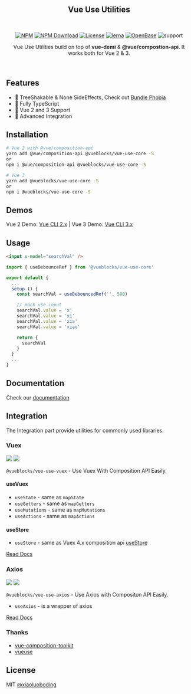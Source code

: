 <!-- <a href="https://github.com/vueblocks/vue-use-utilities">
    <img src="./docs/_media/icon.svg" width="152">
</a> -->
<h2 align="center">Vue Use Utilities</h2>
<br>
<div align="center">
    
[![NPM][npmBadge]][npmUrl]
[![NPM Download][npmDtBadge]][npmDtUrl]
[![License][licenseBadge]][licenseUrl]
[![lerna][lernaBadge]][lernaUrl]
[![OpenBase][openbaseBadge]][openbaseUrl]
![support][supportBadge]

</div>

<p align="center">
  Vue Use Utilities build on top of <strong>vue-demi</strong> & <strong>@vue/compostion-api</strong>. It works both for Vue 2 & 3.
</p>
<br>

[npmBadge]:https://img.shields.io/npm/v/@vueblocks/vue-use-core.svg?maxAge=2592000
[npmUrl]:https://www.npmjs.com/package/@vueblocks/vue-use-core

[npmDtBadge]:https://img.shields.io/npm/dt/@vueblocks/vue-use-core.svg
[npmDtUrl]:https://www.npmjs.com/package/@vueblocks/vue-use-core

[licenseBadge]:https://img.shields.io/badge/license-MIT-blue.svg
[licenseUrl]:https://raw.githubusercontent.com/vueblocks/vue-use-utilities/master/LICENSE

[openbaseBadge]:https://badges.openbase.io/js/rating/@vueblocks/vue-use-vuex.svg
[openbaseUrl]:https://openbase.io/js/@vueblocks/vue-use-vuex?utm_source=embedded&utm_medium=badge&utm_campaign=rate-badge

[supportBadge]:https://img.shields.io/badge/support-2%263-%234FC08D?style=flat&logo=Vue.js

[lernaBadge]:https://img.shields.io/badge/maintained%20with-lerna-cc00ff.svg
[lernaUrl]:https://lerna.js.org/
</p>

## Features

* 🌳 TreeShakable & None SideEffects, Check out [Bundle Phobia](https://bundlephobia.com/result?p=@vueblocks/vue-use-core)
* 💪 Fully TypeScript
* 🤟 Vue 2 and 3 Support
* 🧩 Advanced Integration

## Installation

```bash
# Vue 2 with @vue/composition-api
yarn add @vue/composition-api @vueblocks/vue-use-core -S
or
npm i @vue/composition-api @vueblocks/vue-use-core -S

# Vue 3
yarn add @vueblocks/vue-use-core -S
or
npm i @vueblocks/vue-use-core -S
```

## Demos

Vue 2 Demo: [Vue CLI 2.x](./examples/vue2-demo/README.md)  |  Vue 3 Demo: [Vue CLI 3.x](./examples/vue3-demo/README.md)

## Usage

```html
<input v-model="searchVal" />
```

```js
import { useDebounceRef } from '@vueblocks/vue-use-core'

export default {
  ...
  setup () {
    const searchVal = useDebouncedRef('', 500)

    // mock use input
    searchVal.value = 'x'
    searchVal.value = 'xi'
    searchVal.value = 'xia'
    searchVal.value = 'xiao'

    return {
      searchVal
    }
  }
  ...
}
```

## Documentation

Check our [documentation](https://vue-use-utilities.vercel.app/)

## Integration

The Integration part provide utilities for commonly used libraries.

### Vuex

<a href="https://www.npmjs.com/package/@vueblocks/vue-use-vuex"><img src="https://img.shields.io/npm/v/@vueblocks/vue-use-vuex.svg?maxAge=2592000"></a>
<a href="https://www.npmjs.com/package/@vueblocks/vue-use-vuex"><img src="https://img.shields.io/npm/dt/@vueblocks/vue-use-vuex.svg"></a>

`@vueblocks/vue-use-vuex` - Use Vuex With Composition API Easily.

#### useVuex

* `useState` - same as `mapState`
* `useGetters` - same as `mapGetters`
* `useMutations` - same as `mapMutations`
* `useActions` - same as `mapActions`

#### useStore

* `useStore` - same as Vuex 4.x composition api [useStore](https://next.vuex.vuejs.org/guide/composition-api.html)

[Read Docs](./packages/vuex/README.md)

### Axios

<a href="https://www.npmjs.com/package/@vueblocks/vue-use-axios"><img src="https://img.shields.io/npm/v/@vueblocks/vue-use-axios.svg?maxAge=2592000"></a>
<a href="https://www.npmjs.com/package/@vueblocks/vue-use-axios"><img src="https://img.shields.io/npm/dt/@vueblocks/vue-use-axios.svg"></a>

`@vueblocks/vue-use-axios` - Use Axios with Compositon API Easily.

* `useAxios` - is a wrapper of axios

[Read Docs](./packages/axios/README.md)

### Thanks

* [vue-composition-toolkit](https://github.com/HcySunYang/vue-composition-toolkit)
* [vueuse](https://github.com/antfu/vueuse)

## License

MIT [@xiaoluoboding](https://github.com/xiaoluoboding)
